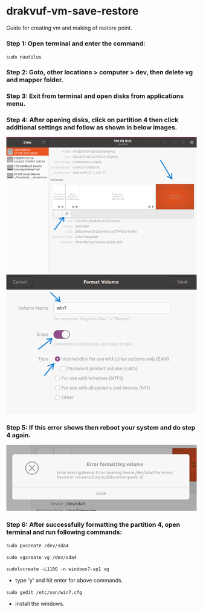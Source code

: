 # drakvuf-vm-save-restore
Guide for creating vm and making of restore point.

### Step 1: Open terminal and enter the command:
 `sudo nautilus`

### Step 2: Goto, other locations > computer > dev, then delete vg and mapper folder.

### Step 3: Exit from terminal and open disks from applications menu.

### Step 4: After opening disks, click on partition 4 then click additional settings and follow as shown in below images.

<img title="Image 1" alt="Disks" src="/images/disks.png">

<img title="Image 2" alt="disks2" src="/images/disks2.png">

### Step 5: If this error shows then reboot your system and do step 4 again.

<img title="Image 3" alt="Disks" src="/images/error.png">

### Step 6: After successfully formatting the partition 4, open terminal and run following commands:

`sudo pvcreate /dev/sda4`

`sudo vgcreate vg /dev/sda4`

`sudolvcreate -L110G -n windows7-sp1 vg`

- type 'y' and hit enter for above commands.

`sudo gedit /etc/xen/win7.cfg`

- install the windows.

 
